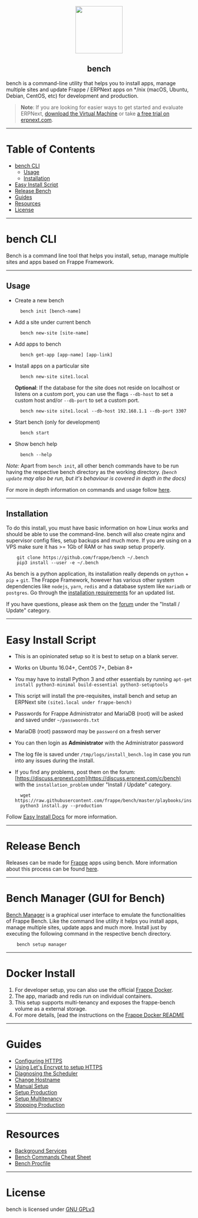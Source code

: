 <div align="center">
	<img src="https://github.com/frappe/design/raw/master/logos/png/bench-logo.png" height="128">
	<h2>bench</h2>
</div>

bench is a command-line utility that helps you to install apps, manage multiple sites and update Frappe / ERPNext apps on */nix (macOS, Ubuntu, Debian, CentOS, etc) for development and production.


> **Note**: If you are looking for easier ways to get started and evaluate ERPNext, [download the Virtual Machine](https://erpnext.com/download) or take [a free trial on erpnext.com](https://erpnext.com/pricing).

---

# Table of Contents

 - [bench CLI](#bench-cli)
	- [Usage](#usage)
	- [Installation](#installation)
 - [Easy Install Script](#easy-install-script)
 - [Release Bench](#release-bench)
 - [Guides](#guides)
 - [Resources](#resources)
 - [License](#license)
---

# bench CLI

Bench is a command line tool that helps you install, setup, manage multiple sites and apps based on Frappe Framework.

---

## Usage

* Create a new bench

		bench init [bench-name]

* Add a site under current bench

		bench new-site [site-name]

* Add apps to bench

		bench get-app [app-name] [app-link]

* Install apps on a particular site

		bench new-site site1.local
		
	**Optional**: If the database for the site does not reside on localhost or listens on a custom port, you can use the flags `--db-host` to set a custom host and/or `--db-port` to set a custom port.
    
		bench new-site site1.local --db-host 192.168.1.1 --db-port 3307

* Start bench (only for development)

		bench start

* Show bench help

		bench --help

_Note:_ Apart from `bench init`, all other bench commands have to be run having the respective bench directory as the working directory. _(`bench update` may also be run, but it's behaviour is covered in depth in the docs)_

For more in depth information on commands and usage follow [here](https://github.com/frappe/bench/blob/master/docs/commands_and_usage.md).

---

## Installation

To do this install, you must have basic information on how Linux works and should be able to use the command-line. bench will also create nginx and supervisor config files, setup backups and much more. If you are using on a VPS make sure it has >= 1Gb of RAM or has swap setup properly.

		git clone https://github.com/frappe/bench ~/.bench
		pip3 install --user -e ~/.bench

As bench is a python application, its installation really depends on `python` + `pip` + `git`. The Frappe Framework, however has various other system dependencies like `nodejs`, `yarn`, `redis` and a database system like `mariadb` or `postgres`. Go through the [installation requirements](https://github.com/frappe/bench/blob/master/docs/installation.md) for an updated list.

If you have questions, please ask them on the [forum](https://discuss.erpnext.com/c/bench) under the "Install / Update" category.

---

# Easy Install Script

- This is an opinionated setup so it is best to setup on a blank server.
- Works on Ubuntu 16.04+, CentOS 7+, Debian 8+
- You may have to install Python 3 and other essentials by running `apt-get install python3-minimal build-essential python3-setuptools`
- This script will install the pre-requisites, install bench and setup an ERPNext site `(site1.local under frappe-bench)`
- Passwords for Frappe Administrator and MariaDB (root) will be asked and saved under `~/passwoords.txt`
- MariaDB (root) password may be `password` on a fresh server
- You can then login as **Administrator** with the Administrator password
- The log file is saved under `/tmp/logs/install_bench.log` in case you run into any issues during the install.
- If you find any problems, post them on the forum: [https://discuss.erpnext.com](https://discuss.erpnext.com/c/bench) with the `installation_problem` under "Install / Update" category.

		wget https://raw.githubusercontent.com/frappe/bench/master/playbooks/install.py
		python3 install.py --production

Follow [Easy Install Docs](https://github.com/frappe/bench/blob/master/docs/easy_install.md) for more information.

---

# Release Bench

Releases can be made for [Frappe](https://github.com/frappe/frappe) apps using bench. More information about this process can be found [here](https://github.com/frappe/bench/blob/master/docs/releasing_frappe_apps.md).

---

# Bench Manager (GUI for Bench)

[Bench Manager](https://github.com/frappe/bench_manager) is a graphical user interface to emulate the functionalities of Frappe Bench. Like the command line utility it helps you install apps, manage multiple sites, update apps and much more. Install just by executing the following command in the respective bench directory.

		bench setup manager

---

# Docker Install

1. For developer setup, you can also use the official [Frappe Docker](https://github.com/frappe/frappe_docker/).
2. The app, mariadb and redis run on individual containers.
3. This setup supports multi-tenancy and exposes the frappe-bench volume as a external storage.
4. For more details, [ead the instructions on the [Frappe Docker README](https://github.com/frappe/frappe_docker/)

---

# Guides

- [Configuring HTTPS](https://frappe.io/docs/user/en/bench/guides/configuring-https.html)
- [Using Let's Encrypt to setup HTTPS](https://frappe.io/docs/user/en/bench/guides/lets-encrypt-ssl-setup.html)
- [Diagnosing the Scheduler](https://frappe.io/docs/user/en/bench/guides/diagnosing-the-scheduler.html)
- [Change Hostname](https://frappe.io/docs/user/en/bench/guides/adding-custom-domains)
- [Manual Setup](https://frappe.io/docs/user/en/bench/guides/manual-setup.html)
- [Setup Production](https://frappe.io/docs/user/en/bench/guides/setup-production.html)
- [Setup Multitenancy](https://frappe.io/docs/user/en/bench/guides/setup-multitenancy.html)
- [Stopping Production](https://github.com/frappe/bench/wiki/Stopping-Production-and-starting-Development)

---

# Resources

- [Background Services](https://frappe.io/docs/user/en/bench/resources/background-services.html)
- [Bench Commands Cheat Sheet](https://frappe.io/docs/user/en/bench/resources/bench-commands-cheatsheet.html)
- [Bench Procfile](https://frappe.io/docs/user/en/bench/resources/bench-procfile.html)

---

# License

bench is licensed under [GNU GPLv3](LICENSE)
